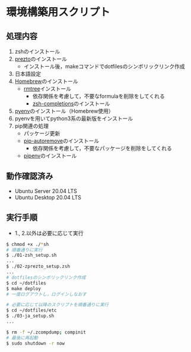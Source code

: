 # 環境構築用スクリプト

## 処理内容

1. zshのインストール
2. [prezto](https://github.com/sorin-ionescu/prezto)のインストール
   - インストール後，makeコマンドでdotfilesのシンボリックリンク作成
3. 日本語設定
4. [Homebrew](https://brew.sh/)のインストール
   - [rmtree](https://github.com/beeftornado/homebrew-rmtree)インストール
     - 依存関係を考慮して，不要なformulaを削除をしてくれる
     - [zsh-completions](https://github.com/zsh-users/zsh-completions)のインストール
5. [pyenv](https://github.com/pyenv/pyenv)のインストール（Homebrew使用）
6. pyenvを用いてpython3系の最新版をインストール
7. pip関連の処理
   - パッケージ更新
   - [pip-autoremove](https://github.com/invl/pip-autoremove)のインストール
     - 依存関係を考慮して，不要なパッケージを削除をしてくれる
   - [pipenv](https://github.com/pypa/pipenv)のインストール

## 動作確認済み

- Ubuntu Server 20.04 LTS
- Ubuntu Desktop 20.04 LTS

## 実行手順

- 1., 2.以外は必要に応じて実行

```sh
$ chmod +x ./*sh
# 順番通りに実行
$ ./01-zsh_setup.sh
...
$ ./02-zprezto_setup.zsh
...
# dotfilesのシンボリックリンク作成
$ cd ~/dotfiles
$ make deploy
# 一度ログアウトし，ログインしなおす

# 必要に応じて以降のスクリプトを順番通りに実行
$ cd ~/dotfiles/etc
$ ./03-ja_setup.sh
...

$ rm -f ~/.zcompdump; compinit
# 最後に再起動
$ sudo shutdown -r now
```
